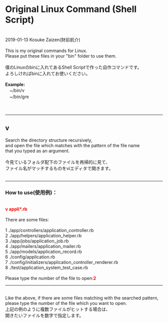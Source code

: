 # Original Linux Command (Shell Script)
<br />
2019-01-13 Kosuke Zaizen(財前航介)<br />
<br />
This is my original commands for Linux.<br />
Please put these files in your "bin" folder to use them.
<br />
<br />
僕のLinuxのbinに入れてあるShell Scriptで作った自作コマンドです。<br />
よろしければbinに入れてお使いください。<br />
<br />
<b>Example:</b><br />
　~/bin/v<br />
　~/bin/gre<br />
<br />
<br />
<hr />
<h2>v</h2>
Search the directory structure recursively,<br />
and open the file which matches with the pattern of the file name<br />
that you typed as an argument.<br />
<br />
今見ているフォルダ配下のファイルを再帰的に見て、<br />
ファイル名がマッチするものをviエディタで開きます。<br />
<br />
<hr />
<h3>How to use(使用例)：</h3><br />
<span style="color:red;"><b>v appli*.rb</b></span><br />
<br />
There are some files:<br /><br />
     1  ./app/controllers/application_controller.rb<br />
     2  ./app/helpers/application_helper.rb<br />
     3  ./app/jobs/application_job.rb<br />
     4  ./app/mailers/application_mailer.rb<br />
     5  ./app/models/application_record.rb<br />
     6  ./config/application.rb<br />
     7  ./config/initializers/application_controller_renderer.rb<br />
     8  ./test/application_system_test_case.rb<br />
<br />
Please type the number of the file to open:<span style="color:red;"><b>2</b></span><br />
<hr />
<br />
Like the above, if there are some files matching with the searched pattern,<br />
please type the number of the file which you want to open.
<br />
上記の例のように複数ファイルがヒットする場合は、<br />
開きたいファイルを数字で指定します。
